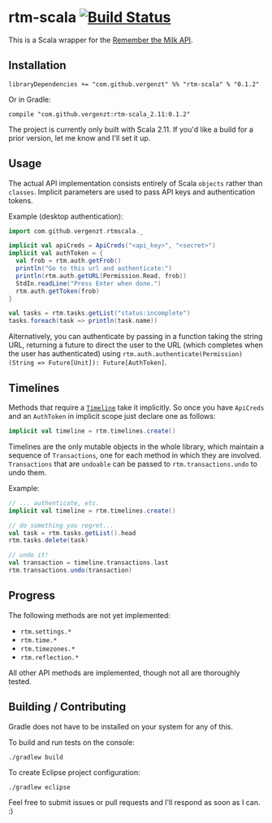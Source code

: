 # rtm-scala [![Build Status](https://travis-ci.org/vergenzt/rtm-scala.svg?branch=master)](https://travis-ci.org/vergenzt/rtm-scala)

This is a Scala wrapper for the [Remember the Milk API](https://www.rememberthemilk.com/services/api/).

## Installation

```
libraryDependencies += "com.github.vergenzt" %% "rtm-scala" % "0.1.2"
```
Or in Gradle:
```
compile "com.github.vergenzt:rtm-scala_2.11:0.1.2"
```

The project is currently only built with Scala 2.11. If you'd like a build for a prior version, let me know and I'll set it up.
 
## Usage

The actual API implementation consists entirely of Scala `objects` rather than `classes`. Implicit parameters are used to pass API keys and authentication tokens.

Example (desktop authentication):
```scala
import com.github.vergenzt.rtmscala._

implicit val apiCreds = ApiCreds("<api_key>", "<secret>")
implicit val authToken = {
  val frob = rtm.auth.getFrob()
  println("Go to this url and authenticate:")
  println(rtm.auth.getURL(Permission.Read, frob))
  StdIn.readLine("Press Enter when done.")
  rtm.auth.getToken(frob)
}

val tasks = rtm.tasks.getList("status:incomplete")
tasks.foreach(task => println(task.name))
```

Alternatively, you can authenticate by passing in a function taking the string URL, returning a future to direct the user to the URL (which completes when the user has authenticated) using `rtm.auth.authenticate(Permission)(String => Future[Unit]): Future[AuthToken]`.

## Timelines

Methods that require a [`Timeline`](https://www.rememberthemilk.com/services/api/timelines.rtm) take it implicitly. So once you have `ApiCreds` and an `AuthToken` in implicit scope just declare one as follows:
```scala
implicit val timeline = rtm.timelines.create()
```

Timelines are the only mutable objects in the whole library, which maintain a sequence of `Transactions`, one for each method in which they are involved. `Transactions` that are `undoable` can be passed to `rtm.transactions.undo` to undo them.

Example:
```scala
// ... authenticate, etc.
implicit val timeline = rtm.timelines.create()

// do something you regret...
val task = rtm.tasks.getList().head
rtm.tasks.delete(task)

// undo it!
val transaction = timeline.transactions.last
rtm.transactions.undo(transaction)
```

## Progress

The following methods are not yet implemented:

 * `rtm.settings.*`
 * `rtm.time.*`
 * `rtm.timezones.*`
 * `rtm.reflection.*`

All other API methods are implemented, though not all are thoroughly tested.

## Building / Contributing

Gradle does not have to be installed on your system for any of this.

To build and run tests on the console:
```
./gradlew build
```

To create Eclipse project configuration:
```
./gradlew eclipse
```

Feel free to submit issues or pull requests and I'll respond as soon as I can. :)
